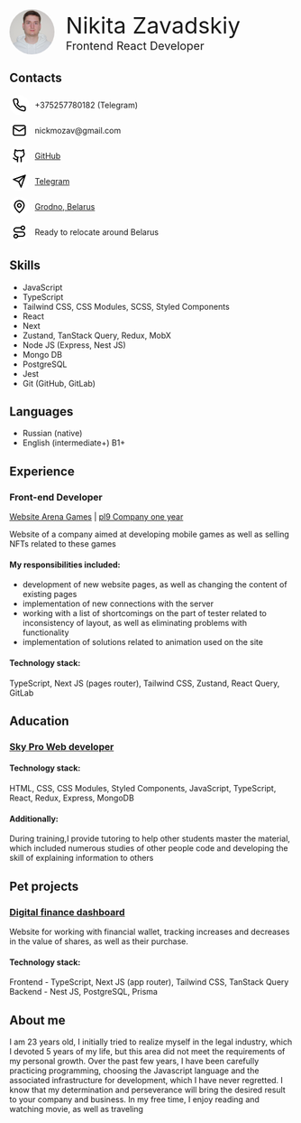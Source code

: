 <div style='display:flex; gap:20px; align-items:center;'>
    <img src='images/photo.jpg' style='border-radius:100%; width:80px'>
    <div style='display:flex; flex-direction:column'>
        <div style='font-size:40px'>Nikita Zavadskiy</div>
        <div style='font-size:20px'>Frontend React Developer</div>
    </div>
</div>

## Contacts

<div style='display:flex; flex-direction:column; gap:10px'>
    <div style='display:flex; gap:10px; align-items:center;'>
        <div style='width:35px; height:35px; border-radius:100%; background-color:white; display:flex; align-items:center; justify-content:center'>
            <img src='images/icons/phone.svg' style='width:25px; height:25px;' />
        </div>
        <div>+375257780182 (Telegram)</div>
    </div>
    <div style='display:flex; gap:10px; align-items:center;'>
        <div style='width:35px; height:35px; border-radius:100%; background-color:white; display:flex; align-items:center; justify-content:center'>
            <img src='images/icons/mail.svg' style='width:25px; height:25px;' />
        </div>
        <div>nickmozav@gmail.com</div>
    </div>
    <div style='display:flex; gap:10px; align-items:center;'>
        <div style='width:35px; height:35px; border-radius:100%; background-color:white; display:flex; align-items:center; justify-content:center'>
            <img src='images/icons/github.svg' style='width:25px; height:25px;' />
        </div>
        <a href="https://github.com/NikMrVolk" target="_blank" class="underline">GitHub</a>
    </div>
    <div style='display:flex; gap:10px; align-items:center;'>
        <div style='width:35px; height:35px; border-radius:100%; background-color:white; display:flex; align-items:center; justify-content:center'>
            <img src='images/icons/telegram.svg' style='width:25px; height:25px;' />
        </div>
        <a href="https://t.me/NickMozav" target="_blank" class="underline">Telegram</a>
    </div>
    <div style='display:flex; gap:10px; align-items:center;'>
        <div style='width:35px; height:35px; border-radius:100%; background-color:white; display:flex; align-items:center; justify-content:center'>
            <img src='images/icons/location.svg' style='width:25px; height:25px;' />
        </div>
        <a href="https://www.google.com/maps/place/Grodno" target="_blank" class="underline">Grodno, Belarus</a>
    </div>
    <div style='display:flex; gap:10px; align-items:center;'>
        <div style='width:35px; height:35px; border-radius:100%; background-color:white; display:flex; align-items:center; justify-content:center'>
            <img src='images/icons/relocate.svg' style='width:25px; height:25px;' />
        </div>
        <div>Ready to relocate around Belarus</div>
    </div>
</div>

## Skills

-   JavaScript
-   TypeScript
-   Tailwind CSS, CSS Modules, SCSS, Styled Components
-   React
-   Next
-   Zustand, TanStack Query, Redux, MobX
-   Node JS (Express, Nest JS)
-   Mongo DB
-   PostgreSQL
-   Jest
-   Git (GitHub, GitLab)

## Languages

-   Russian (native)
-   English (intermediate+) B1+

## Experience

### Front-end Developer

[Website Arena Games](https://arenavs.com/) | [pl9 Company one year](https://pl9.space/)

Website of a company aimed at developing mobile games as well as selling NFTs related to these games

#### My responsibilities included:

-   development of new website pages, as well as changing the content of existing pages
-   implementation of new connections with the server
-   working with a list of shortcomings on the part of tester related to inconsistency of layout, as well as eliminating problems with functionality
-   implementation of solutions related to animation used on the site

#### Technology stack:

TypeScript, Next JS (pages router), Tailwind CSS, Zustand, React Query, GitLab

## Aducation

### [Sky Pro Web developer](https://sky.pro/courses/programming/web-developer)

#### Technology stack:

HTML, CSS, CSS Modules, Styled Components, JavaScript, TypeScript, React, Redux, Express, MongoDB

#### Additionally:

During training,I provide tutoring to help other students master the material, which included numerous studies of other people code and developing the skill of explaining information to others

## Pet projects

### [Digital finance dashboard](https://github.com/NikMrVolk/digital-finance-dashboard)

Website for working with financial wallet, tracking increases and decreases in the value of shares, as well as their purchase.

#### Technology stack:

Frontend - TypeScript, Next JS (app router), Tailwind CSS, TanStack Query
Backend - Nest JS, PostgreSQL, Prisma

## About me

I am 23 years old, I initially tried to realize myself in the legal industry, which I devoted 5 years of my life, but this area did not meet the requirements of my personal growth. Over the past few years, I have been carefully practicing programming, choosing the Javascript language and the associated infrastructure for development, which I have never regretted. I know that my determination and perseverance will bring the desired result to your company and business. In my free time, I enjoy reading and watching movie, as well as traveling
